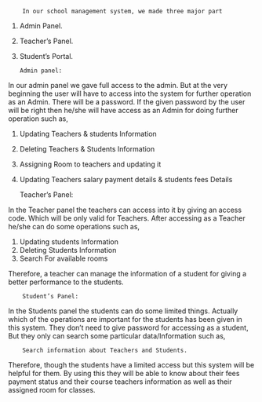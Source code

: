 		In our school management system, we made three major part

 1. Admin Panel.
 2. Teacher’s Panel.
 3. Student’s Portal.
    
		Admin panel:

In our admin panel we gave full access to the admin. But at the very beginning the user will have to access into the system for further operation as an Admin. There will be a password. If the given password by the user will be right then he/she will have access as an Admin for doing further operation such as,

1.    Updating Teachers & students Information
2.    Deleting Teachers & Students Information
3.    Assigning Room to teachers and updating it
4.    Updating Teachers salary payment details & students fees Details
 
		Teacher’s Panel:

In the Teacher panel the teachers can access into it by giving an access code. Which will be only valid for Teachers. After accessing as a Teacher he/she can do some operations such as,

1. Updating students Information
2. Deleting Students Information
3. Search For available rooms

Therefore, a teacher can manage the information of a student for giving a better performance to the students.
 
		Student’s Panel:

In the Students panel the students can do some limited things. Actually which of the operations are important for the students has been given in this system. They don’t need to give password for accessing as a student, But they only can search some particular data/Information such as, 

		Search information about Teachers and Students.

Therefore, though the students have a limited access but this system will be helpful for them. By using this they will be able to know about their fees payment status and their course teachers information as well as their assigned room for classes.


